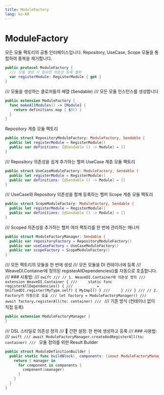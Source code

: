 ```yaml
---
title: ModuleFactory
lang: ko-KR
---
```


# ModuleFactory

모든 모듈 팩토리의 공통 인터페이스입니다.
Repository, UseCase, Scope 모듈을 통합하여 중복을 제거합니다.

```swift
public protocol ModuleFactory {
  /// 모듈 생성 시 필요한 의존성 등록 헬퍼
  var registerModule: RegisterModule { get }
}
```

  /// 모듈을 생성하는 클로저들의 배열 (Sendable)
  /// 모든 모듈 인스턴스를 생성합니다

```swift
public extension ModuleFactory {
  func makeAllModules() -> [Module] {
    return definitions.map { $0() }
  }
}
```

Repository 계층 모듈 팩토리

```swift
public struct RepositoryModuleFactory: ModuleFactory, Sendable {
  public let registerModule = RegisterModule()
  public var definitions: [@Sendable () -> Module] = []
}
```

  /// Repository 의존성을 쉽게 추가하는 헬퍼
UseCase 계층 모듈 팩토리

```swift
public struct UseCaseModuleFactory: ModuleFactory, Sendable {
  public let registerModule = RegisterModule()
  public var definitions: [@Sendable () -> Module] = []
}
```

  /// UseCase와 Repository 의존성을 함께 등록하는 헬퍼
Scope 계층 모듈 팩토리

```swift
public struct ScopeModuleFactory: ModuleFactory, Sendable {
  public let registerModule = RegisterModule()
  public var definitions: [@Sendable () -> Module] = []
}
```

  /// Scoped 의존성을 추가하는 헬퍼
여러 팩토리를 한 번에 관리하는 매니저

```swift
public struct ModuleFactoryManager: Sendable {
  public var repositoryFactory = RepositoryModuleFactory()
  public var useCaseFactory = UseCaseModuleFactory()
  public var scopeFactory = ScopeModuleFactory()
}
```

  /// 모든 팩토리의 모듈을 한 번에 생성
  /// 모든 모듈을 DI 컨테이너에 등록
  /// WeaveDI.Container에 정의된 registerAllDependencies()를 자동으로 호출합니다.
  /// ### 사용법:
  /// ```swift
  /// // 1. WeaveDI.Container에 의존성 정의
  /// extension WeaveDI.Container {
  ///     static func registerAllDependencies() {
  ///         _ = UnifiedDI.register(MyType.self) { MyImpl() }
  ///     }
  /// }
  /// // 2. Factory가 자동으로 호출
  /// let factory = ModuleFactoryManager()
  /// await factory.registerAll(to: container)
  /// ```
  /// 기존 방식 (컨테이너 없이 직접 등록)

```swift
public extension ModuleFactoryManager {
}
```

  /// DSL 스타일로 의존성 정의
  /// 🚀 간편 설정: 한 번에 생성하고 등록
  /// ### 사용법:
  /// ```swift
  /// await ModuleFactoryManager.createAndRegisterAll(to: container)
  /// ```
모듈 정의를 위한 Result Builder

```swift
public struct ModuleDefinitionBuilder {
  public static func buildBlock(_ components: (inout ModuleFactoryManager) -> Void...) -> (inout ModuleFactoryManager) -> Void {
    return { manager in
      for component in components {
        component(&manager)
      }
    }
  }
}
```

